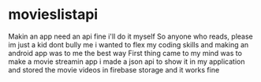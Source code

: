 # movieslistapi
Makin an app need an api fine i'll do it myself
So anyone who reads, please im just a kid dont bully me 
i wanted to flex my coding skills and making an android app was to me the best way
First thing came to my mind was to make a movie streamin app
i made a json api to show it in my application
and stored the movie videos in firebase storage and it works fine
